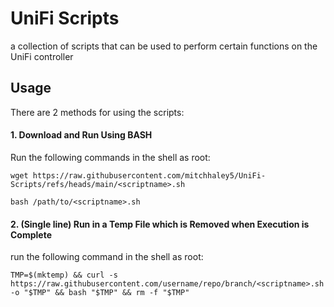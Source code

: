 # UniFi Scripts

a collection of scripts that can be used to perform certain functions on the UniFi controller




## Usage
There are 2 methods for using the scripts:
#### 1. Download and Run Using BASH
Run the following commands in the shell as root:

`wget https://raw.githubusercontent.com/mitchhaley5/UniFi-Scripts/refs/heads/main/<scriptname>.sh`

`bash /path/to/<scriptname>.sh`

#### 2. (Single line) Run in a Temp File which is Removed when Execution is Complete
run the following command in the shell as root:

`TMP=$(mktemp) && curl -s https://raw.githubusercontent.com/username/repo/branch/<scriptname>.sh -o "$TMP" && bash "$TMP" && rm -f "$TMP"`
